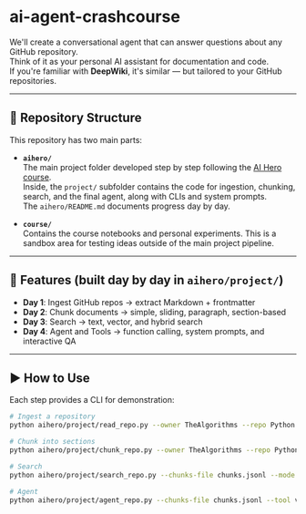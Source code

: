 # ai-agent-crashcourse

We'll create a conversational agent that can answer questions about any GitHub repository.  
Think of it as your personal AI assistant for documentation and code.  
If you're familiar with **DeepWiki**, it's similar — but tailored to your GitHub repositories.

---

## 📂 Repository Structure

This repository has two main parts:

- **`aihero/`**  
  The main project folder developed step by step following the [AI Hero course](https://alexeygrigorev.com/aihero/).  
  Inside, the `project/` subfolder contains the code for ingestion, chunking, search, and the final agent, along with CLIs and system prompts.  
  The `aihero/README.md` documents progress day by day.

- **`course/`**  
  Contains the course notebooks and personal experiments. This is a sandbox area for testing ideas outside of the main project pipeline.

---

## 🚀 Features (built day by day in `aihero/project/`)

- **Day 1**: Ingest GitHub repos → extract Markdown + frontmatter  
- **Day 2**: Chunk documents → simple, sliding, paragraph, section-based  
- **Day 3**: Search → text, vector, and hybrid search  
- **Day 4**: Agent and Tools → function calling, system prompts, and interactive QA  

---

## ▶️ How to Use

Each step provides a CLI for demonstration:

```bash
# Ingest a repository
python aihero/project/read_repo.py --owner TheAlgorithms --repo Python --branch master

# Chunk into sections
python aihero/project/chunk_repo.py --owner TheAlgorithms --repo Python --branch master --method section --save-json

# Search
python aihero/project/search_repo.py --chunks-file chunks.jsonl --mode vector --query "What are the main sorting methods?"

# Agent
python aihero/project/agent_repo.py --chunks-file chunks.jsonl --tool vector --query "What are the main sorting methods?"
